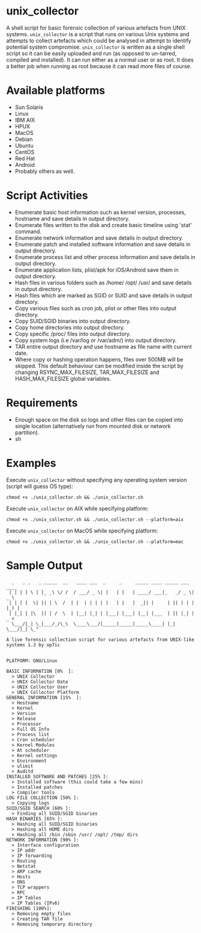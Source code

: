 # unix_collector

A shell script for basic forensic collection of various artefacts from UNIX systems. ```unix_collector``` is a script
that runs on various Unix systems and attempts to collect artefacts which could be analysed in attempt to identify
potential system compromise. ```unix_collector``` is written as a single shell script so it can be easily uploaded and
run (as opposed to un-tarred, compiled and installed). It can run either as a normal user or as root. It does a better
job when running as root because it can read more files of course.

# Available platforms

* Sun Solaris
* Linux
* IBM AIX
* HPUX
* MacOS
* Debian
* Ubuntu
* CentOS
* Red Hat
* Android
* Probably others as well.

# Script Activities

* Enumerate basic host information such as kernel version, processes, hostname and save details in output directory.
* Enumerate files written to the disk and create basic timeline using 'stat' command.
* Enumerate network information and save details in output directory.
* Enumerate patch and installed software information and save details in output directory.
* Enumerate process list and other process information and save details in output directory.
* Enumerate application lists, plist/apk for iOS/Android save them in output directory.
* Hash files in various folders such as /home/ /opt/ /usr/ and save details in output directory.
* Hash files which are marked as SGID or SUID and save details in output directory.
* Copy various files such as cron job, plist or other files into output directory.
* Copy SUID/SGID binaries into output directory.
* Copy home directories into output directory.
* Copy specific /proc/ files into output directory.
* Copy system logs (i.e /var/log or /var/adm/) into output directory.
* TAR entire output directory and use hostname as file name with current date.
* Where copy or hashing operation happens, files over 500MB will be skipped. This default behaviour can be modified
  inside the script by changing RSYNC_MAX_FILESIZE, TAR_MAX_FILESIZE and HASH_MAX_FILESIZE global variables.

# Requirements

* Enough space on the disk so logs and other files can be copied into single location (alternatively run from mounted
  disk or network partition).
* sh

# Examples

Execute ```unix_collector``` without specifying any operating system version (script will guess OS type):

```chmod +x ./unix_collector.sh && ./unix_collector.sh```

Execute ```unix_collector``` on AIX while specifying platform:

```chmod +x ./unix_collector.sh && ./unix_collector.sh --platform=aix```

Execute ```unix_collector``` on MacOS while specifying platform:

```chmod +x ./unix_collector.sh && ./unix_collector.sh --platform=mac```

# Sample Output

```
  _   _ _   _ _____  __   ____ ___  _     _     _____ ____ _____ ___  ____
 | | | | \ | |_ _\ \/ /  / ___/ _ \| |   | |   | ____/ ___|_   _/ _ \|  _ \
 | | | |  \| || | \  /  | |  | | | | |   | |   |  _|| |     | || | | | |_) |
 | |_| | |\  || | /  \  | |__| |_| | |___| |___| |__| |___  | || |_| |  _ <
  \___/|_| \_|___/_/\_\  \____\___/|_____|_____|_____\____| |_| \___/|_| \_"

A live forensic collection script for various artefacts from UNIX-like systems 1.3 by op7ic


PLATFORM: GNU/Linux

BASIC INFORMATION [0%  ]:
  > UNIX Collector
  > UNIX Collector Date
  > UNIX Collector User
  > UNIX Collector Platform
GENERAL INFORMATION [15%  ]:
  > Hostname
  > Kernel
  > Version
  > Release
  > Processor
  > Full OS Info
  > Process list
  > Cron scheduler
  > Kernel Modules
  > At scheduler
  > Kernel settings
  > Environment
  > ulimit
  > Auditd
INSTALLED SOFTWARE AND PATCHES [25% ]:
  > Installed software (this could take a few mins)
  > Installed patches
  > Compiler tools
LOG FILE COLLECTION [50% ]:
  > Copying logs
SUID/SGID SEARCH [60% ]:
  > Finding all SUID/SGID binaries
HASH BINARIES [65% ]:
  > Hashing all SUID/SGID binaries
  > Hashing all HOME dirs
  > Hashing all /bin /sbin /usr/ /opt/ /tmp/ dirs
NETWORK INFORMATION [90% ]:
  > Interface configuration
  > IP addr
  > IP forwarding
  > Routing
  > Netstat
  > ARP cache
  > Hosts
  > DNS
  > TCP wrappers
  > RPC
  > IP Tables
  > IP Tables (IPv6)
FINISHING [100%]:
  > Removing empty files
  > Creating TAR file
  > Removing temporary directory
```
